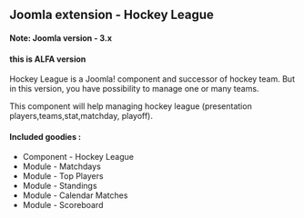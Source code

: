 ## Joomla extension - Hockey League

#### Note: Joomla version - 3.x

#### this is ALFA version 


Hockey League is a Joomla! component and successor of hockey team.
But in this version, you have possibility to manage one or many teams.

This component will help managing hockey league (presentation players,teams,stat,matchday, playoff). 


#### Included goodies :
   - Component - Hockey League
   - Module - Matchdays
   - Module - Top Players
   - Module - Standings
   - Module - Calendar Matches
   - Module - Scoreboard

